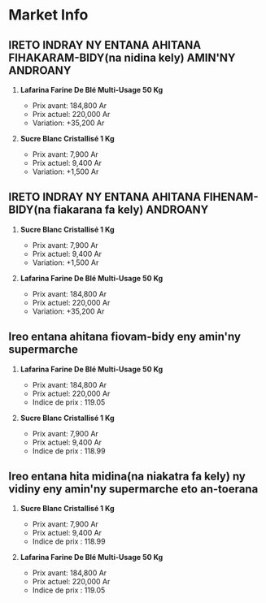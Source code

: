 # Market Info

## IRETO INDRAY NY ENTANA AHITANA FIHAKARAM-BIDY(na nidina kely) AMIN'NY ANDROANY

1. **Lafarina Farine De Blé Multi-Usage 50 Kg**
   - Prix avant: 184,800 Ar
   - Prix actuel: 220,000 Ar
   - Variation: +35,200 Ar

2. **Sucre Blanc Cristallisé 1 Kg**
   - Prix avant: 7,900 Ar
   - Prix actuel: 9,400 Ar
   - Variation: +1,500 Ar

## IRETO INDRAY NY ENTANA AHITANA FIHENAM-BIDY(na fiakarana fa kely) ANDROANY

1. **Sucre Blanc Cristallisé 1 Kg**
   - Prix avant: 7,900 Ar
   - Prix actuel: 9,400 Ar
   - Variation: +1,500 Ar

2. **Lafarina Farine De Blé Multi-Usage 50 Kg**
   - Prix avant: 184,800 Ar
   - Prix actuel: 220,000 Ar
   - Variation: +35,200 Ar

## Ireo entana ahitana fiovam-bidy eny amin'ny supermarche

1. **Lafarina Farine De Blé Multi-Usage 50 Kg**
   - Prix avant: 184,800 Ar
   - Prix actuel: 220,000 Ar
   - Indice de prix : 119.05

2. **Sucre Blanc Cristallisé 1 Kg**
   - Prix avant: 7,900 Ar
   - Prix actuel: 9,400 Ar
   - Indice de prix : 118.99

## Ireo entana hita midina(na niakatra fa kely) ny vidiny eny amin'ny supermarche eto an-toerana

1. **Sucre Blanc Cristallisé 1 Kg**
   - Prix avant: 7,900 Ar
   - Prix actuel: 9,400 Ar
   - Indice de prix : 118.99

2. **Lafarina Farine De Blé Multi-Usage 50 Kg**
   - Prix avant: 184,800 Ar
   - Prix actuel: 220,000 Ar
   - Indice de prix : 119.05

